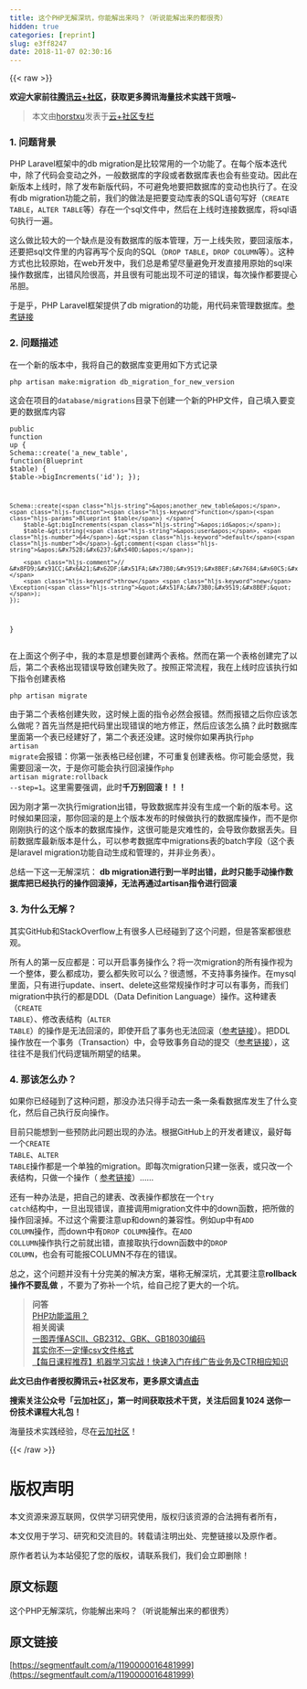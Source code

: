 ```yaml
---
title: 这个PHP无解深坑，你能解出来吗？（听说能解出来的都很秀）
hidden: true
categories: [reprint]
slug: e3ff8247
date: 2018-11-07 02:30:16
---
```


{{< raw >}}
<p><strong>&#x6B22;&#x8FCE;&#x5927;&#x5BB6;&#x524D;&#x5F80;<a href="https://cloud.tencent.com/developer/?fromSource=waitui" rel="nofollow noreferrer" target="_blank">&#x817E;&#x8BAF;&#x4E91;+&#x793E;&#x533A;</a>&#xFF0C;&#x83B7;&#x53D6;&#x66F4;&#x591A;&#x817E;&#x8BAF;&#x6D77;&#x91CF;&#x6280;&#x672F;&#x5B9E;&#x8DF5;&#x5E72;&#x8D27;&#x54E6;~</strong></p><blockquote>&#x672C;&#x6587;&#x7531;<a href="https://cloud.tencent.com/developer/user/1300884?fromSource=waitui" rel="nofollow noreferrer" target="_blank">horstxu</a>&#x53D1;&#x8868;&#x4E8E;<a href="https://cloud.tencent.com/developer/column/4656?fromSource=waitui" rel="nofollow noreferrer" target="_blank">&#x4E91;+&#x793E;&#x533A;&#x4E13;&#x680F;</a></blockquote><h3 id="articleHeader0">1. &#x95EE;&#x9898;&#x80CC;&#x666F;</h3><p>PHP Laravel&#x6846;&#x67B6;&#x4E2D;&#x7684;db migration&#x662F;&#x6BD4;&#x8F83;&#x5E38;&#x7528;&#x7684;&#x4E00;&#x4E2A;&#x529F;&#x80FD;&#x4E86;&#x3002;&#x5728;&#x6BCF;&#x4E2A;&#x7248;&#x672C;&#x8FED;&#x4EE3;&#x4E2D;&#xFF0C;&#x9664;&#x4E86;&#x4EE3;&#x7801;&#x4F1A;&#x53D8;&#x52A8;&#x4E4B;&#x5916;&#xFF0C;&#x4E00;&#x822C;&#x6570;&#x636E;&#x5E93;&#x7684;&#x5B57;&#x6BB5;&#x6216;&#x8005;&#x6570;&#x636E;&#x5E93;&#x8868;&#x4E5F;&#x4F1A;&#x6709;&#x4E9B;&#x53D8;&#x52A8;&#x3002;&#x56E0;&#x6B64;&#x5728;&#x65B0;&#x7248;&#x672C;&#x4E0A;&#x7EBF;&#x65F6;&#xFF0C;&#x9664;&#x4E86;&#x53D1;&#x5E03;&#x65B0;&#x7248;&#x4EE3;&#x7801;&#xFF0C;&#x4E0D;&#x53EF;&#x907F;&#x514D;&#x5730;&#x8981;&#x628A;&#x6570;&#x636E;&#x5E93;&#x7684;&#x53D8;&#x52A8;&#x4E5F;&#x6267;&#x884C;&#x4E86;&#x3002;&#x5728;&#x6CA1;&#x6709;db migration&#x529F;&#x80FD;&#x4E4B;&#x524D;&#xFF0C;&#x6211;&#x4EEC;&#x7684;&#x505A;&#x6CD5;&#x662F;&#x628A;&#x8981;&#x53D8;&#x52A8;&#x5E93;&#x8868;&#x7684;SQL&#x8BED;&#x53E5;&#x5199;&#x597D;&#xFF08;<code>CREATE TABLE</code>&#xFF0C;<code>ALTER TABLE</code>&#x7B49;&#xFF09;&#x5B58;&#x5728;&#x4E00;&#x4E2A;sql&#x6587;&#x4EF6;&#x4E2D;&#xFF0C;&#x7136;&#x540E;&#x5728;&#x4E0A;&#x7EBF;&#x65F6;&#x8FDE;&#x63A5;&#x6570;&#x636E;&#x5E93;&#xFF0C;&#x5C06;sql&#x8BED;&#x53E5;&#x6267;&#x884C;&#x4E00;&#x904D;&#x3002;</p><p>&#x8FD9;&#x4E48;&#x505A;&#x6BD4;&#x8F83;&#x5927;&#x7684;&#x4E00;&#x4E2A;&#x7F3A;&#x70B9;&#x662F;&#x6CA1;&#x6709;&#x6570;&#x636E;&#x5E93;&#x7684;&#x7248;&#x672C;&#x7BA1;&#x7406;&#xFF0C;&#x4E07;&#x4E00;&#x4E0A;&#x7EBF;&#x5931;&#x8D25;&#xFF0C;&#x8981;&#x56DE;&#x6EDA;&#x7248;&#x672C;&#xFF0C;&#x8FD8;&#x8981;&#x628A;sql&#x6587;&#x4EF6;&#x91CC;&#x7684;&#x5185;&#x5BB9;&#x518D;&#x5199;&#x4E2A;&#x53CD;&#x5411;&#x7684;SQL&#xFF08;<code>DROP TABLE</code>&#xFF0C;<code>DROP COLUMN</code>&#x7B49;&#xFF09;&#x3002;&#x8FD9;&#x79CD;&#x65B9;&#x5F0F;&#x4E5F;&#x6BD4;&#x8F83;&#x539F;&#x59CB;&#xFF0C;&#x5728;web&#x5F00;&#x53D1;&#x4E2D;&#xFF0C;&#x6211;&#x4EEC;&#x603B;&#x662F;&#x5E0C;&#x671B;&#x5C3D;&#x91CF;&#x907F;&#x514D;&#x5F00;&#x53D1;&#x76F4;&#x63A5;&#x7528;&#x539F;&#x59CB;&#x7684;sql&#x6765;&#x64CD;&#x4F5C;&#x6570;&#x636E;&#x5E93;&#xFF0C;&#x51FA;&#x9519;&#x98CE;&#x9669;&#x5F88;&#x9AD8;&#xFF0C;&#x5E76;&#x4E14;&#x5F88;&#x6709;&#x53EF;&#x80FD;&#x51FA;&#x73B0;&#x4E0D;&#x53EF;&#x9006;&#x7684;&#x9519;&#x8BEF;&#xFF0C;&#x6BCF;&#x6B21;&#x64CD;&#x4F5C;&#x90FD;&#x8981;&#x63D0;&#x5FC3;&#x540A;&#x80C6;&#x3002;</p><p>&#x4E8E;&#x662F;&#x4E4E;&#xFF0C;PHP Laravel&#x6846;&#x67B6;&#x63D0;&#x4F9B;&#x4E86;db migration&#x7684;&#x529F;&#x80FD;&#xFF0C;&#x7528;&#x4EE3;&#x7801;&#x6765;&#x7BA1;&#x7406;&#x6570;&#x636E;&#x5E93;&#x3002;<a href="https://laravel.com/docs/5.7/migrations" rel="nofollow noreferrer" target="_blank">&#x53C2;&#x8003;&#x94FE;&#x63A5;</a></p><h3 id="articleHeader1">2. &#x95EE;&#x9898;&#x63CF;&#x8FF0;</h3><p>&#x5728;&#x4E00;&#x4E2A;&#x65B0;&#x7684;&#x7248;&#x672C;&#x4E2D;&#xFF0C;&#x6211;&#x5C06;&#x81EA;&#x5DF1;&#x7684;&#x6570;&#x636E;&#x5E93;&#x53D8;&#x66F4;&#x7528;&#x5982;&#x4E0B;&#x65B9;&#x5F0F;&#x8BB0;&#x5F55;</p><div class="widget-codetool" style="display:none"><div class="widget-codetool--inner"><span class="selectCode code-tool" data-toggle="tooltip" data-placement="top" title="" data-original-title="&#x5168;&#x9009;"></span> <span type="button" class="copyCode code-tool" data-toggle="tooltip" data-placement="top" data-clipboard-text="php artisan make:migration db_migration_for_new_version" title="" data-original-title="&#x590D;&#x5236;"></span> <span type="button" class="saveToNote code-tool" data-toggle="tooltip" data-placement="top" title="" data-original-title="&#x653E;&#x8FDB;&#x7B14;&#x8BB0;"></span></div></div><pre class="javascript hljs"><code class="js" style="word-break:break-word;white-space:initial">php artisan make:migration db_migration_for_new_version</code></pre><p>&#x8FD9;&#x4F1A;&#x5728;&#x9879;&#x76EE;&#x7684;<code>database/migrations</code>&#x76EE;&#x5F55;&#x4E0B;&#x521B;&#x5EFA;&#x4E00;&#x4E2A;&#x65B0;&#x7684;PHP&#x6587;&#x4EF6;&#xFF0C;&#x81EA;&#x5DF1;&#x586B;&#x5165;&#x8981;&#x53D8;&#x66F4;&#x7684;&#x6570;&#x636E;&#x5E93;&#x5185;&#x5BB9;</p><div class="widget-codetool" style="display:none"><div class="widget-codetool--inner"><span class="selectCode code-tool" data-toggle="tooltip" data-placement="top" title="" data-original-title="&#x5168;&#x9009;"></span> <span type="button" class="copyCode code-tool" data-toggle="tooltip" data-placement="top" data-clipboard-text="public function up {
    Schema::create(&apos;a_new_table&apos;, function(Blueprint $table) {
        $table-&gt;bigIncrements(&apos;id&apos;);
    });

    Schema::create(&apos;another_new_table&apos;, function(Blueprint $table) {
        $table-&gt;bigIncrements(&apos;id&apos;);
        $table-&gt;string(&apos;user&apos;, 64)-&gt;default(0)-&gt;comment(&apos;&#x7528;&#x6237;&#x540D;&apos;);

        // &#x8FD9;&#x91CC;&#x6A21;&#x62DF;&#x51FA;&#x73B0;&#x9519;&#x8BEF;&#x7684;&#x60C5;&#x5F62;
        throw new \Exception(&quot;&#x51FA;&#x73B0;&#x9519;&#x8BEF;&quot;);
    });
}" title="" data-original-title="&#x590D;&#x5236;"></span> <span type="button" class="saveToNote code-tool" data-toggle="tooltip" data-placement="top" title="" data-original-title="&#x653E;&#x8FDB;&#x7B14;&#x8BB0;"></span></div></div><pre class="javascript hljs"><code class="js">public <span class="hljs-function"><span class="hljs-keyword">function</span> <span class="hljs-title">up</span> </span>{
    Schema::create(<span class="hljs-string">&apos;a_new_table&apos;</span>, <span class="hljs-function"><span class="hljs-keyword">function</span>(<span class="hljs-params">Blueprint $table</span>) </span>{
        $table-&gt;bigIncrements(<span class="hljs-string">&apos;id&apos;</span>);
    });

    Schema::create(<span class="hljs-string">&apos;another_new_table&apos;</span>, <span class="hljs-function"><span class="hljs-keyword">function</span>(<span class="hljs-params">Blueprint $table</span>) </span>{
        $table-&gt;bigIncrements(<span class="hljs-string">&apos;id&apos;</span>);
        $table-&gt;string(<span class="hljs-string">&apos;user&apos;</span>, <span class="hljs-number">64</span>)-&gt;<span class="hljs-keyword">default</span>(<span class="hljs-number">0</span>)-&gt;comment(<span class="hljs-string">&apos;&#x7528;&#x6237;&#x540D;&apos;</span>);

        <span class="hljs-comment">// &#x8FD9;&#x91CC;&#x6A21;&#x62DF;&#x51FA;&#x73B0;&#x9519;&#x8BEF;&#x7684;&#x60C5;&#x5F62;</span>
        <span class="hljs-keyword">throw</span> <span class="hljs-keyword">new</span> \Exception(<span class="hljs-string">&quot;&#x51FA;&#x73B0;&#x9519;&#x8BEF;&quot;</span>);
    });
}</code></pre><p>&#x5728;&#x4E0A;&#x9762;&#x8FD9;&#x4E2A;&#x4F8B;&#x5B50;&#x4E2D;&#xFF0C;&#x6211;&#x7684;&#x672C;&#x610F;&#x662F;&#x60F3;&#x8981;&#x521B;&#x5EFA;&#x4E24;&#x4E2A;&#x8868;&#x683C;&#x3002;&#x7136;&#x800C;&#x5728;&#x7B2C;&#x4E00;&#x4E2A;&#x8868;&#x683C;&#x521B;&#x5EFA;&#x5B8C;&#x4E86;&#x4EE5;&#x540E;&#xFF0C;&#x7B2C;&#x4E8C;&#x4E2A;&#x8868;&#x683C;&#x51FA;&#x73B0;&#x9519;&#x8BEF;&#x5BFC;&#x81F4;&#x521B;&#x5EFA;&#x5931;&#x8D25;&#x4E86;&#x3002;&#x6309;&#x7167;&#x6B63;&#x5E38;&#x6D41;&#x7A0B;&#xFF0C;&#x6211;&#x5728;&#x4E0A;&#x7EBF;&#x65F6;&#x5E94;&#x8BE5;&#x6267;&#x884C;&#x5982;&#x4E0B;&#x6307;&#x4EE4;&#x521B;&#x5EFA;&#x8868;&#x683C;</p><div class="widget-codetool" style="display:none"><div class="widget-codetool--inner"><span class="selectCode code-tool" data-toggle="tooltip" data-placement="top" title="" data-original-title="&#x5168;&#x9009;"></span> <span type="button" class="copyCode code-tool" data-toggle="tooltip" data-placement="top" data-clipboard-text="php artisan migrate" title="" data-original-title="&#x590D;&#x5236;"></span> <span type="button" class="saveToNote code-tool" data-toggle="tooltip" data-placement="top" title="" data-original-title="&#x653E;&#x8FDB;&#x7B14;&#x8BB0;"></span></div></div><pre class="javascript hljs"><code class="js" style="word-break:break-word;white-space:initial">php artisan migrate</code></pre><p>&#x7531;&#x4E8E;&#x7B2C;&#x4E8C;&#x4E2A;&#x8868;&#x683C;&#x521B;&#x5EFA;&#x5931;&#x8D25;&#xFF0C;&#x8FD9;&#x65F6;&#x5019;&#x4E0A;&#x9762;&#x7684;&#x6307;&#x4EE4;&#x5FC5;&#x7136;&#x4F1A;&#x62A5;&#x9519;&#x3002;&#x7136;&#x800C;&#x62A5;&#x9519;&#x4E4B;&#x540E;&#x4F60;&#x5E94;&#x8BE5;&#x600E;&#x4E48;&#x505A;&#x5462;&#xFF1F;&#x9996;&#x5148;&#x5F53;&#x7136;&#x662F;&#x628A;&#x4EE3;&#x7801;&#x91CC;&#x51FA;&#x73B0;&#x9519;&#x8BEF;&#x7684;&#x5730;&#x65B9;&#x4FEE;&#x6B63;&#xFF0C;&#x7136;&#x540E;&#x5E94;&#x8BE5;&#x600E;&#x4E48;&#x641E;&#xFF1F;&#x6B64;&#x65F6;&#x6570;&#x636E;&#x5E93;&#x91CC;&#x9762;&#x7B2C;&#x4E00;&#x4E2A;&#x8868;&#x5DF2;&#x7ECF;&#x5EFA;&#x597D;&#x4E86;&#xFF0C;&#x7B2C;&#x4E8C;&#x4E2A;&#x8868;&#x8FD8;&#x6CA1;&#x5EFA;&#x3002;&#x8FD9;&#x65F6;&#x5019;&#x4F60;&#x5982;&#x679C;&#x518D;&#x6267;&#x884C;<code>php artisan migrate</code>&#x4F1A;&#x62A5;&#x9519;&#xFF1A;&#x4F60;&#x7B2C;&#x4E00;&#x5F20;&#x8868;&#x683C;&#x5DF2;&#x7ECF;&#x521B;&#x5EFA;&#xFF0C;&#x4E0D;&#x53EF;&#x91CD;&#x590D;&#x521B;&#x5EFA;&#x8868;&#x683C;&#x3002;&#x4F60;&#x53EF;&#x80FD;&#x4F1A;&#x611F;&#x89C9;&#xFF0C;&#x6211;&#x9700;&#x8981;&#x56DE;&#x6EDA;&#x4E00;&#x6B21;&#xFF0C;&#x4E8E;&#x662F;&#x4F60;&#x53EF;&#x80FD;&#x4F1A;&#x6267;&#x884C;&#x56DE;&#x6EDA;&#x64CD;&#x4F5C;<code>php artisan migrate:rollback --step=1</code>&#x3002;&#x8FD9;&#x91CC;&#x9700;&#x8981;&#x5F3A;&#x8C03;&#xFF0C;&#x6B64;&#x65F6;<strong>&#x5343;&#x4E07;&#x522B;&#x56DE;&#x6EDA;&#xFF01;&#xFF01;&#xFF01;</strong></p><p>&#x56E0;&#x4E3A;&#x521A;&#x624D;&#x7B2C;&#x4E00;&#x6B21;&#x6267;&#x884C;migration&#x51FA;&#x9519;&#xFF0C;&#x5BFC;&#x81F4;&#x6570;&#x636E;&#x5E93;&#x5E76;&#x6CA1;&#x6709;&#x751F;&#x6210;&#x4E00;&#x4E2A;&#x65B0;&#x7684;&#x7248;&#x672C;&#x53F7;&#x3002;&#x8FD9;&#x65F6;&#x5019;&#x5982;&#x679C;&#x56DE;&#x6EDA;&#xFF0C;&#x90A3;&#x4F60;&#x56DE;&#x6EDA;&#x7684;&#x662F;&#x4E0A;&#x4E2A;&#x7248;&#x672C;&#x53D1;&#x5E03;&#x7684;&#x65F6;&#x5019;&#x505A;&#x6267;&#x884C;&#x7684;&#x6570;&#x636E;&#x5E93;&#x64CD;&#x4F5C;&#xFF0C;&#x800C;&#x4E0D;&#x662F;&#x4F60;&#x521A;&#x521A;&#x6267;&#x884C;&#x7684;&#x8FD9;&#x4E2A;&#x7248;&#x672C;&#x7684;&#x6570;&#x636E;&#x5E93;&#x64CD;&#x4F5C;&#xFF0C;&#x8FD9;&#x5F88;&#x53EF;&#x80FD;&#x662F;&#x707E;&#x96BE;&#x6027;&#x7684;&#xFF0C;&#x4F1A;&#x5BFC;&#x81F4;&#x4F60;&#x6570;&#x636E;&#x4E22;&#x5931;&#x3002;&#x76EE;&#x524D;&#x6570;&#x636E;&#x5E93;&#x6700;&#x65B0;&#x7248;&#x672C;&#x662F;&#x4EC0;&#x4E48;&#xFF0C;&#x53EF;&#x4EE5;&#x53C2;&#x8003;&#x6570;&#x636E;&#x5E93;&#x4E2D;migrations&#x8868;&#x7684;batch&#x5B57;&#x6BB5;&#xFF08;&#x8FD9;&#x4E2A;&#x8868;&#x662F;laravel migration&#x529F;&#x80FD;&#x81EA;&#x52A8;&#x751F;&#x6210;&#x548C;&#x7BA1;&#x7406;&#x7684;&#xFF0C;&#x5E76;&#x975E;&#x4E1A;&#x52A1;&#x8868;&#xFF09;&#x3002;</p><p>&#x603B;&#x7ED3;&#x4E00;&#x4E0B;&#x8FD9;&#x4E00;&#x65E0;&#x89E3;&#x6DF1;&#x5751;&#xFF1A; <strong>db migration&#x8FDB;&#x884C;&#x5230;&#x4E00;&#x534A;&#x65F6;&#x51FA;&#x9519;&#xFF0C;&#x6B64;&#x65F6;&#x53EA;&#x80FD;&#x624B;&#x52A8;&#x64CD;&#x4F5C;&#x6570;&#x636E;&#x5E93;&#x628A;&#x5DF2;&#x7ECF;&#x6267;&#x884C;&#x7684;&#x64CD;&#x4F5C;&#x56DE;&#x6EDA;&#x6389;&#xFF0C;&#x65E0;&#x6CD5;&#x518D;&#x901A;&#x8FC7;artisan&#x6307;&#x4EE4;&#x8FDB;&#x884C;&#x56DE;&#x6EDA;</strong></p><h3 id="articleHeader2">3. &#x4E3A;&#x4EC0;&#x4E48;&#x65E0;&#x89E3;&#xFF1F;</h3><p>&#x5176;&#x5B9E;GitHub&#x548C;StackOverflow&#x4E0A;&#x6709;&#x5F88;&#x591A;&#x4EBA;&#x5DF2;&#x7ECF;&#x78B0;&#x5230;&#x4E86;&#x8FD9;&#x4E2A;&#x95EE;&#x9898;&#xFF0C;&#x4F46;&#x662F;&#x7B54;&#x6848;&#x90FD;&#x5F88;&#x60B2;&#x89C2;&#x3002;</p><p>&#x6240;&#x6709;&#x4EBA;&#x7684;&#x7B2C;&#x4E00;&#x53CD;&#x5E94;&#x90FD;&#x662F;&#xFF1A;&#x53EF;&#x4EE5;&#x5F00;&#x542F;&#x4E8B;&#x52A1;&#x64CD;&#x4F5C;&#x4E48;&#xFF1F;&#x5C06;&#x4E00;&#x6B21;migration&#x7684;&#x6240;&#x6709;&#x64CD;&#x4F5C;&#x89C6;&#x4E3A;&#x4E00;&#x4E2A;&#x6574;&#x4F53;&#xFF0C;&#x8981;&#x4E48;&#x90FD;&#x6210;&#x529F;&#xFF0C;&#x8981;&#x4E48;&#x90FD;&#x5931;&#x8D25;&#x53EF;&#x4EE5;&#x4E48;&#xFF1F;&#x5F88;&#x9057;&#x61BE;&#xFF0C;&#x4E0D;&#x652F;&#x6301;&#x4E8B;&#x52A1;&#x64CD;&#x4F5C;&#x3002;&#x5728;mysql&#x91CC;&#x9762;&#xFF0C;&#x53EA;&#x6709;&#x8FDB;&#x884C;update&#x3001;insert&#x3001;delete&#x8FD9;&#x4E9B;&#x5E38;&#x89C4;&#x64CD;&#x4F5C;&#x65F6;&#x624D;&#x53EF;&#x4EE5;&#x6709;&#x4E8B;&#x52A1;&#xFF0C;&#x800C;&#x6211;&#x4EEC;migration&#x4E2D;&#x6267;&#x884C;&#x7684;&#x90FD;&#x662F;DDL&#xFF08;Data Definition Language&#xFF09;&#x64CD;&#x4F5C;&#x3002;&#x8FD9;&#x79CD;&#x5EFA;&#x8868;&#xFF08;<code>CREATE TABLE</code>&#xFF09;&#x3001;&#x4FEE;&#x6539;&#x8868;&#x7ED3;&#x6784;&#xFF08;<code>ALTER TABLE</code>&#xFF09;&#x7684;&#x64CD;&#x4F5C;&#x662F;&#x65E0;&#x6CD5;&#x56DE;&#x6EDA;&#x7684;&#xFF0C;&#x5373;&#x4F7F;&#x5F00;&#x542F;&#x4E86;&#x4E8B;&#x52A1;&#x4E5F;&#x65E0;&#x6CD5;&#x56DE;&#x6EDA;&#xFF08;<a href="https://dev.mysql.com/doc/refman/8.0/en/cannot-roll-back.html" rel="nofollow noreferrer" target="_blank">&#x53C2;&#x8003;&#x94FE;&#x63A5;</a>&#xFF09;&#x3002;&#x628A;DDL&#x64CD;&#x4F5C;&#x653E;&#x5728;&#x4E00;&#x4E2A;&#x4E8B;&#x52A1;&#xFF08;Transaction&#xFF09;&#x4E2D;&#xFF0C;&#x4F1A;&#x5BFC;&#x81F4;&#x4E8B;&#x52A1;&#x81EA;&#x52A8;&#x7684;&#x63D0;&#x4EA4;&#xFF08;<a href="https://dev.mysql.com/doc/refman/8.0/en/implicit-commit.html" rel="nofollow noreferrer" target="_blank">&#x53C2;&#x8003;&#x94FE;&#x63A5;</a>&#xFF09;&#xFF0C;&#x8FD9;&#x5F80;&#x5F80;&#x4E0D;&#x662F;&#x6211;&#x4EEC;&#x4EE3;&#x7801;&#x903B;&#x8F91;&#x6240;&#x671F;&#x671B;&#x7684;&#x7ED3;&#x679C;&#x3002;</p><h3 id="articleHeader3">4. &#x90A3;&#x8BE5;&#x600E;&#x4E48;&#x529E;&#xFF1F;</h3><p>&#x5982;&#x679C;&#x4F60;&#x5DF2;&#x7ECF;&#x78B0;&#x5230;&#x4E86;&#x8FD9;&#x79CD;&#x95EE;&#x9898;&#xFF0C;&#x90A3;&#x6CA1;&#x529E;&#x6CD5;&#x53EA;&#x5F97;&#x624B;&#x52A8;&#x53BB;&#x4E00;&#x6761;&#x4E00;&#x6761;&#x770B;&#x6570;&#x636E;&#x5E93;&#x53D1;&#x751F;&#x4E86;&#x4EC0;&#x4E48;&#x53D8;&#x5316;&#xFF0C;&#x7136;&#x540E;&#x81EA;&#x5DF1;&#x6267;&#x884C;&#x53CD;&#x5411;&#x64CD;&#x4F5C;&#x3002;</p><p>&#x76EE;&#x524D;&#x53EA;&#x80FD;&#x60F3;&#x5230;&#x4E00;&#x4E9B;&#x9884;&#x9632;&#x6B64;&#x95EE;&#x9898;&#x51FA;&#x73B0;&#x7684;&#x529E;&#x6CD5;&#x3002;&#x6839;&#x636E;GitHub&#x4E0A;&#x7684;&#x5F00;&#x53D1;&#x8005;&#x5EFA;&#x8BAE;&#xFF0C;&#x6700;&#x597D;&#x6BCF;&#x4E00;&#x4E2A;<code>CREATE TABLE</code>&#x3001;<code>ALTER TABLE</code>&#x64CD;&#x4F5C;&#x90FD;&#x662F;&#x4E00;&#x4E2A;&#x5355;&#x72EC;&#x7684;migration&#x3002;&#x5373;&#x6BCF;&#x6B21;migration&#x53EA;&#x5EFA;&#x4E00;&#x5F20;&#x8868;&#xFF0C;&#x6216;&#x53EA;&#x6539;&#x4E00;&#x4E2A;&#x8868;&#x7ED3;&#x6784;&#xFF0C;&#x53EA;&#x505A;&#x4E00;&#x4E2A;&#x64CD;&#x4F5C;&#xFF08; <a href="https://github.com/laravel/framework/issues/302" rel="nofollow noreferrer" target="_blank">&#x53C2;&#x8003;&#x94FE;&#x63A5;</a>&#xFF09;&#x2026;&#x2026;</p><p>&#x8FD8;&#x6709;&#x4E00;&#x79CD;&#x529E;&#x6CD5;&#x662F;&#xFF0C;&#x628A;&#x81EA;&#x5DF1;&#x7684;&#x5EFA;&#x8868;&#x3001;&#x6539;&#x8868;&#x64CD;&#x4F5C;&#x90FD;&#x653E;&#x5728;&#x4E00;&#x4E2A;<code>try catch</code>&#x7ED3;&#x6784;&#x4E2D;&#xFF0C;&#x4E00;&#x65E6;&#x51FA;&#x73B0;&#x9519;&#x8BEF;&#xFF0C;&#x76F4;&#x63A5;&#x8C03;&#x7528;migration&#x6587;&#x4EF6;&#x4E2D;&#x7684;down&#x51FD;&#x6570;&#xFF0C;&#x628A;&#x6240;&#x505A;&#x7684;&#x64CD;&#x4F5C;&#x56DE;&#x6EDA;&#x6389;&#x3002;&#x4E0D;&#x8FC7;&#x8FD9;&#x4E2A;&#x9700;&#x8981;&#x6CE8;&#x610F;up&#x548C;down&#x7684;&#x517C;&#x5BB9;&#x6027;&#x3002;&#x4F8B;&#x5982;up&#x4E2D;&#x6709;<code>ADD COLUMN</code>&#x64CD;&#x4F5C;&#xFF0C;&#x800C;down&#x4E2D;&#x6709;<code>DROP COLUMN</code>&#x64CD;&#x4F5C;&#x3002;&#x5728;<code>ADD COLLUMN</code>&#x64CD;&#x4F5C;&#x6267;&#x884C;&#x4E4B;&#x524D;&#x5C31;&#x51FA;&#x9519;&#xFF0C;&#x76F4;&#x63A5;&#x53D6;&#x6267;&#x884C;down&#x51FD;&#x6570;&#x4E2D;&#x7684;<code>DROP COLUMN</code>&#xFF0C;&#x4E5F;&#x4F1A;&#x6709;&#x53EF;&#x80FD;&#x62A5;COLUMN&#x4E0D;&#x5B58;&#x5728;&#x7684;&#x9519;&#x8BEF;&#x3002;</p><p>&#x603B;&#x4E4B;&#xFF0C;&#x8FD9;&#x4E2A;&#x95EE;&#x9898;&#x5E76;&#x6CA1;&#x6709;&#x5341;&#x5206;&#x5B8C;&#x7F8E;&#x7684;&#x89E3;&#x51B3;&#x65B9;&#x6848;&#xFF0C;&#x582A;&#x79F0;&#x65E0;&#x89E3;&#x6DF1;&#x5751;&#xFF0C;&#x5C24;&#x5176;&#x8981;&#x6CE8;&#x610F;<strong>rollback&#x64CD;&#x4F5C;&#x4E0D;&#x8981;&#x4E71;&#x505A;</strong> &#xFF0C;&#x4E0D;&#x8981;&#x4E3A;&#x4E86;&#x5F25;&#x8865;&#x4E00;&#x4E2A;&#x5751;&#xFF0C;&#x7ED9;&#x81EA;&#x5DF1;&#x6316;&#x4E86;&#x66F4;&#x5927;&#x7684;&#x4E00;&#x4E2A;&#x5751;&#x3002;</p><blockquote><strong>&#x95EE;&#x7B54;</strong><br><a href="https://cloud.tencent.com/developer/ask/180755?fromSource=waitui" rel="nofollow noreferrer" target="_blank">PHP&#x529F;&#x80FD;&#x6EE5;&#x7528;&#xFF1F;</a><br><strong>&#x76F8;&#x5173;&#x9605;&#x8BFB;</strong><br><a href="https://cloud.tencent.com/developer/article/1343240?fromSource=waitui" rel="nofollow noreferrer" target="_blank">&#x4E00;&#x56FE;&#x5F04;&#x61C2;ASCII&#x3001;GB2312&#x3001;GBK&#x3001;GB18030&#x7F16;&#x7801;</a><br><a href="https://cloud.tencent.com/developer/article/1168780?fromSource=waitui" rel="nofollow noreferrer" target="_blank">&#x5176;&#x5B9E;&#x4F60;&#x4E0D;&#x4E00;&#x5B9A;&#x61C2;csv&#x6587;&#x4EF6;&#x683C;&#x5F0F;</a><br><a href="https://cloud.tencent.com/developer/edu/course-1128?fromSource=waitui" rel="nofollow noreferrer" target="_blank">&#x3010;&#x6BCF;&#x65E5;&#x8BFE;&#x7A0B;&#x63A8;&#x8350;&#x3011;&#x673A;&#x5668;&#x5B66;&#x4E60;&#x5B9E;&#x6218;&#xFF01;&#x5FEB;&#x901F;&#x5165;&#x95E8;&#x5728;&#x7EBF;&#x5E7F;&#x544A;&#x4E1A;&#x52A1;&#x53CA;CTR&#x76F8;&#x5E94;&#x77E5;&#x8BC6;</a></blockquote><p><strong>&#x6B64;&#x6587;&#x5DF2;&#x7531;&#x4F5C;&#x8005;&#x6388;&#x6743;&#x817E;&#x8BAF;&#x4E91;+&#x793E;&#x533A;&#x53D1;&#x5E03;&#xFF0C;&#x66F4;&#x591A;&#x539F;&#x6587;&#x8BF7;<a href="https://cloud.tencent.com/developer/article/1329027?fromSource=waitui" rel="nofollow noreferrer" target="_blank">&#x70B9;&#x51FB;</a></strong></p><p><strong>&#x641C;&#x7D22;&#x5173;&#x6CE8;&#x516C;&#x4F17;&#x53F7;&#x300C;&#x4E91;&#x52A0;&#x793E;&#x533A;&#x300D;&#xFF0C;&#x7B2C;&#x4E00;&#x65F6;&#x95F4;&#x83B7;&#x53D6;&#x6280;&#x672F;&#x5E72;&#x8D27;&#xFF0C;&#x5173;&#x6CE8;&#x540E;&#x56DE;&#x590D;1024 &#x9001;&#x4F60;&#x4E00;&#x4EFD;&#x6280;&#x672F;&#x8BFE;&#x7A0B;&#x5927;&#x793C;&#x5305;&#xFF01;</strong></p><p>&#x6D77;&#x91CF;&#x6280;&#x672F;&#x5B9E;&#x8DF5;&#x7ECF;&#x9A8C;&#xFF0C;&#x5C3D;&#x5728;<a href="https://cloud.tencent.com/developer?fromSource=waitui" rel="nofollow noreferrer" target="_blank">&#x4E91;&#x52A0;&#x793E;&#x533A;</a>&#xFF01;</p>
{{< /raw >}}

# 版权声明
本文资源来源互联网，仅供学习研究使用，版权归该资源的合法拥有者所有，

本文仅用于学习、研究和交流目的。转载请注明出处、完整链接以及原作者。 

原作者若认为本站侵犯了您的版权，请联系我们，我们会立即删除！

## 原文标题
这个PHP无解深坑，你能解出来吗？（听说能解出来的都很秀）

## 原文链接
[https://segmentfault.com/a/1190000016481999](https://segmentfault.com/a/1190000016481999)

